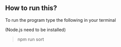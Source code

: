 ## How to run this?

To run the program type the following in your terminal

(Node.js need to be installed)

> npm run sort